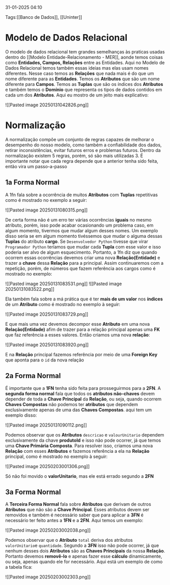 31-01-2025 04:10

Tags:[[Banco de Dados]], [[Uninter]]

# Modelo de Dados Relacional

O modelo de dados relacional tem grandes semelhanças às praticas usadas dentro do [[Modelo Entidade-Relacionamento - MER]], aonde temos coisas como **Entidades, Campos, Relações** entre as Entidades. Aqui no Modelo de Dados Relacional temos também essas ideias mas elas usam nomes diferentes. Nesse caso temos as **Relações** que nada mais é do que um nome diferente para as **Entidades**. Temos os **Atributos** que são um nome diferente para **Campos**. Temos as **Tuplas** que são os índices dos **Atributos** e também temos o **Domínio** que representa os tipos de dados contidos em cada um dos **Atributos**. Aqui eu mostro de um jeito mais explicativo:

![[Pasted image 20250131042826.png]]

# Normalização

A normalização compõe um conjunto de regras capazes de melhorar o desempenho do nosso modelo, como também a confiabilidade dos dados, retirar inconsistências, evitar futuros erros e problemas futuros. Dentro da normalização existem 5 regras, porém, só são mais utilizadas 3. É importante notar que cada regra depende que a anterior tenha sido feita, então vira um passo-a-passo

## 1a Forma Normal

A 1fn fala sobre a ocorrência de muitos **Atributos** com **Tuplas** repetitivas como é mostrado no exemplo a seguir: 

![[Pasted image 20250131080315.png]]

De certa forma não é um erro ter várias ocorrências **iguais** no mesmo atributo, porém, isso pode acabar ocasionando um problema caso, em algum momento, tivermos que mudar algum desses nomes. Um exemplo disso seria se em algum momento tivéssemos que mudar o alguma dessas **Tuplas** do atributo **cargo**. Se `Desenvolvedor Python` tivesse que virar `Programador Python` teríamos que mudar cada **Tupla** com esse valor e isso poderia ser alvo de algum esquecimento. Portanto, a 1fn diz que quando ocorrem essas ocorrências devemos criar uma nova **Relação(Entidade)** e trazer a **chave** dessa **Relação** para a principal. Assim continuaremos com a repetição, porém, de números que fazem referência aos cargos como é mostrado no exemplo:

![[Pasted image 20250131083531.png]] ![[Pasted image 20250131083522.png]] 

Ela também fala sobre a má prática que é ter **mais de um valor** nos **índices** de um **Atributo** como é mostrado no exemplo à seguir:

![[Pasted image 20250131083729.png]]

E que mais uma vez devemos decompor esse **Atributo** em uma nova **Relação(Entidade)** afim de trazer para a relação principal apenas uma **FK** que faz referência a esses valores. Então criamos uma nova **relação**:

![[Pasted image 20250131083920.png]]

E na **Relação** principal fazemos referência por meio de uma **Foreign Key** que aponta para o `id` da nova relação

## 2a Forma Normal

É importante que a **1FN** tenha sido feita para prosseguirmos para a **2FN**. A **segunda forma normal** fala que todos os **atributos não-chaves** devem depender de toda a **Chave Principal** da **Relação**, ou seja, quando ocorrem **Chaves Compostas** não podemos ter **atributos** que dependem exclusivamente apenas de uma das **Chaves Compostas**. aqui tem um exemplo disso:

![[Pasted image 20250131090112.png]]

Podemos observar que os **Atributos** `descricao` e `valourUnitario` dependem exclusivamente da chave **produtoId** e isso não pode ocorrer, já que temos uma **Chave Primária Composta**. Para resolver isso, criamos uma nova **Relação** com esses **Atributos** e fazemos referência a ela na **Relação** principal, como é mostrado no exemplo à seguir:

![[Pasted image 20250203001306.png]]

Só não foi movido o **valorUnitario**, mas ele está errado segundo a **2FN**

## 3a Forma Normal

A **Terceira Forma Normal** fala sobre **Atributos** que derivam de outros **Atributos** que não são a **Chave Principal**. Esses atributos devem ser removidos e também é necessário saber que para aplicar a **3FN** é necessário ter feito antes a **1FN** e a **2FN**. Aqui temos um exemplo:

![[Pasted image 20250203002038.png]]

Podemos observar que o **Atributo** `total` deriva dos atributos `valorUnitario`e `quantidade`. Segundo a **3FN** isso não pode ocorrer, já que nenhum desses dois **Atributos** são as **Chaves Principais** da nossa **Relação**. Portanto devemos **removê-lo** e apenas fazer esse **cálculo** dinamicamente, ou seja, apenas quando ele for necessário. Aqui está um exemplo de como a tabela fica:

![[Pasted image 20250203002303.png]]
